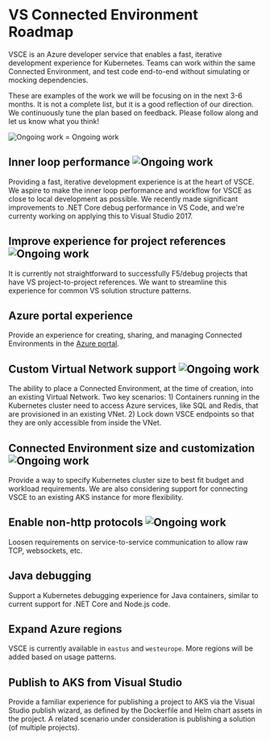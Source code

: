 # VS Connected Environment Roadmap
VSCE is an Azure developer service that enables a fast, iterative development experience for Kubernetes. Teams can work within the same Connected Environment, and test code end-to-end without simulating or mocking dependencies.

These are examples of the work we will be focusing on in the next 3-6 months. It is not a complete list, but it is a good reflection of our direction. We continuously tune the plan based on feedback. Please follow along and let us know what you think!

![Ongoing work](https://placehold.it/15/1589F0/000000?text=+) = Ongoing work


## Inner loop performance ![Ongoing work](https://placehold.it/15/1589F0/000000?text=+)
Providing a fast, iterative development experience is at the heart of VSCE. We aspire to make the inner loop performance and workflow for VSCE as close to local development as possible. We recently made significant improvements to .NET Core debug performance in VS Code, and we're currenty working on applying this to Visual Studio 2017.
 
## Improve experience for project references ![Ongoing work](https://placehold.it/15/1589F0/000000?text=+)
It is currently not straightforward to successfully F5/debug projects that have VS project-to-project references. We want to streamline this experience for common VS solution structure patterns.
 
## Azure portal experience
Provide an experience for creating, sharing, and managing Connected Environments in the [Azure portal](https://portal.azure.com).
 
## Custom Virtual Network support ![Ongoing work](https://placehold.it/15/1589F0/000000?text=+)
The ability to place a Connected Environment, at the time of creation, into an existing Virtual Network. Two key scenarios: 1) Containers running in the Kubernetes cluster need to access Azure services, like SQL and Redis, that are provisioned in an existing VNet. 2) Lock down VSCE endpoints so that they are only accessible from inside the VNet.
 
## Connected Environment size and customization ![Ongoing work](https://placehold.it/15/1589F0/000000?text=+)
Provide a way to specify Kubernetes cluster size to best fit budget and workload requirements. We are also considering support for connecting VSCE to an existing AKS instance for more flexibility. 

## Enable non-http protocols ![Ongoing work](https://placehold.it/15/1589F0/000000?text=+)
Loosen requirements on service-to-service communication to allow raw TCP, websockets, etc.

## Java debugging
Support a Kubernetes debugging experience for Java containers, similar to current support for .NET Core and Node.js code.
 
## Expand Azure regions 
VSCE is currently available in `eastus` and `westeurope`. More regions will be added based on usage patterns.
 
## Publish to AKS from Visual Studio
Provide a familiar experience for publishing a project to AKS via the Visual Studio publish wizard, as defined by the Dockerfile and Helm chart assets in the project. A related scenario under consideration is publishing a solution (of multiple projects).
